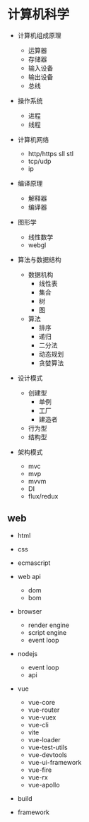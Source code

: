 # 计算机科学

- 计算机组成原理

  - 运算器
  - 存储器
  - 输入设备
  - 输出设备
  - 总线

- 操作系统

  - 进程
  - 线程

- 计算机网络

  - http/https sll stl
  - tcp/udp
  - ip

- 编译原理

  - 解释器
  - 编译器

- 图形学

  - 线性数学
  - webgl

- 算法与数据结构

  - 数据机构
    - 线性表
    - 集合
    - 树
    - 图
  - 算法
    - 排序
    - 递归
    - 二分法
    - 动态规划
    - 贪婪算法

- 设计模式

  - 创建型
    - 单例
    - 工厂
    - 建造者
  - 行为型
  - 结构型

- 架构模式

  - mvc
  - mvp
  - mvvm
  - DI
  - flux/redux

## web

- html

- css

- ecmascript

- web api

  - dom
  - bom

- browser

  - render engine
  - script engine
  - event loop

- nodejs

  - event loop
  - api

- vue

  - vue-core
  - vue-router
  - vue-vuex
  - vue-cli
  - vite
  - vue-loader
  - vue-test-utils
  - vue-devtools
  - vue-ui-framework
  - vue-fire
  - vue-rx
  - vue-apollo

- build

- framework